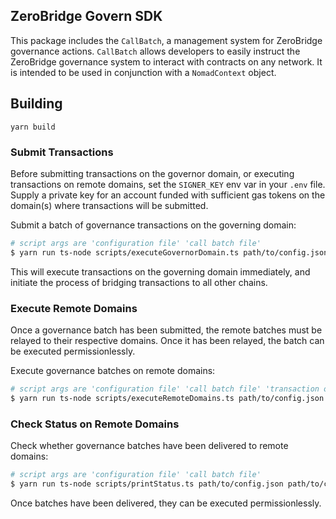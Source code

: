 ## ZeroBridge Govern SDK

This package includes the `CallBatch`, a management system for ZeroBridge governance
actions. `CallBatch` allows developers to easily instruct the ZeroBridge governance
system to interact with contracts on any network. It is intended to be used in
conjunction with a `NomadContext` object.

## Building

```
yarn build
```

### Submit Transactions

Before submitting transactions on the governor domain,
or executing transactions on remote domains,
set the `SIGNER_KEY` env var in your `.env` file.
Supply a private key for an account funded with
sufficient gas tokens on the domain(s) where
transactions will be submitted.

Submit a batch of governance transactions on the governing domain:

```sh
# script args are 'configuration file' 'call batch file'
$ yarn run ts-node scripts/executeGovernorDomain.ts path/to/config.json path/to/callBatch.json
```

This will execute transactions on the governing domain immediately,
and initiate the process of bridging transactions to all other chains.

### Execute Remote Domains

Once a governance batch has been submitted,
the remote batches must be relayed to their respective domains.
Once it has been relayed,
the batch can be executed permissionlessly.

Execute governance batches on remote domains:

```sh
# script args are 'configuration file' 'call batch file' 'transaction overrides file'
$ yarn run ts-node scripts/executeRemoteDomains.ts path/to/config.json path/to/callBatch.json path/to/overrides.json
```

### Check Status on Remote Domains

Check whether governance batches have been delivered to remote domains:

```sh
# script args are 'configuration file' 'call batch file'
$ yarn run ts-node scripts/printStatus.ts path/to/config.json path/to/callBatch.json
```

Once batches have been delivered, they can be executed permissionlessly.
